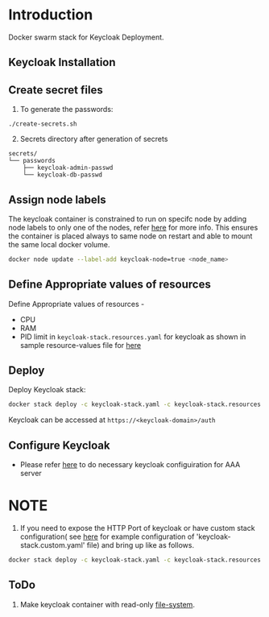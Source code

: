 # Introduction
Docker swarm stack for Keycloak Deployment.

## Keycloak Installation
## Create secret files
1. To generate the passwords:
```console
./create-secrets.sh
```
2. Secrets directory after generation of secrets
```
secrets/
└── passwords
    ├── keycloak-admin-passwd
    └── keycloak-db-passwd
```
   
   
## Assign node labels

The keycloak container is constrained to run on specifc node by adding node labels to only one of the nodes, refer [here](https://docs.docker.com/engine/swarm/services/#placement-constraints) for more info. This ensures the container is placed always to same node on restart and able to mount the same local docker volume.
```sh
docker node update --label-add keycloak-node=true <node_name>
```

## Define Appropriate values of resources

Define Appropriate values of resources -
- CPU 
- RAM 
- PID limit 
in `keycloak-stack.resources.yaml`  for keycloak as shown in sample resource-values file for [here](example-keycloak-stack.resources.yaml)

## Deploy
Deploy Keycloak stack:
```sh
docker stack deploy -c keycloak-stack.yaml -c keycloak-stack.resources.yaml keycloak
```
Keycloak can be accessed at ``https://<keycloak-domain>/auth``
## Configure Keycloak
* Please refer [here](https://github.com/datakaveri/iudx-aaa-server#keycloak-setup) to do necessary keycloak configuiration for AAA server

# NOTE
1. If you need to expose the HTTP Port of keycloak or have custom stack configuration( see [here](example-keycloak-stack.custom.yaml) for example configuration of 'keycloak-stack.custom.yaml' file)  and bring up like as follows. 
```sh
docker stack deploy -c keycloak-stack.yaml -c keycloak-stack.resources.yaml -c keycloak-stack.custom.yaml keycloak
```

## ToDo
1. Make keycloak container with read-only [file-system](https://github.com/bitnami/bitnami-docker-keycloak/issues/31).
